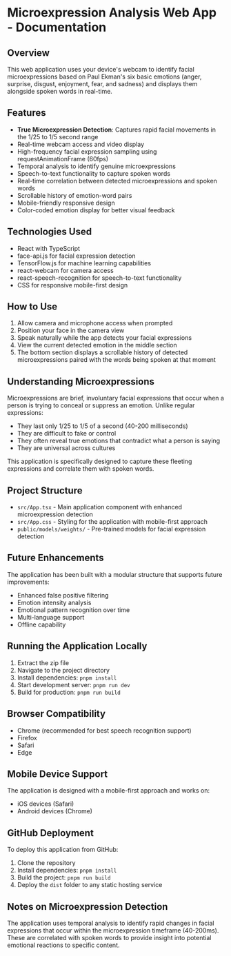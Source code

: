 # Microexpression Analysis Web App - Documentation

## Overview
This web application uses your device's webcam to identify facial microexpressions based on Paul Ekman's six basic emotions (anger, surprise, disgust, enjoyment, fear, and sadness) and displays them alongside spoken words in real-time.

## Features
- **True Microexpression Detection**: Captures rapid facial movements in the 1/25 to 1/5 second range
- Real-time webcam access and video display
- High-frequency facial expression sampling using requestAnimationFrame (60fps)
- Temporal analysis to identify genuine microexpressions
- Speech-to-text functionality to capture spoken words
- Real-time correlation between detected microexpressions and spoken words
- Scrollable history of emotion-word pairs
- Mobile-friendly responsive design
- Color-coded emotion display for better visual feedback

## Technologies Used
- React with TypeScript
- face-api.js for facial expression detection
- TensorFlow.js for machine learning capabilities
- react-webcam for camera access
- react-speech-recognition for speech-to-text functionality
- CSS for responsive mobile-first design

## How to Use
1. Allow camera and microphone access when prompted
2. Position your face in the camera view
3. Speak naturally while the app detects your facial expressions
4. View the current detected emotion in the middle section
5. The bottom section displays a scrollable history of detected microexpressions paired with the words being spoken at that moment

## Understanding Microexpressions
Microexpressions are brief, involuntary facial expressions that occur when a person is trying to conceal or suppress an emotion. Unlike regular expressions:

- They last only 1/25 to 1/5 of a second (40-200 milliseconds)
- They are difficult to fake or control
- They often reveal true emotions that contradict what a person is saying
- They are universal across cultures

This application is specifically designed to capture these fleeting expressions and correlate them with spoken words.

## Project Structure
- `src/App.tsx` - Main application component with enhanced microexpression detection
- `src/App.css` - Styling for the application with mobile-first approach
- `public/models/weights/` - Pre-trained models for facial expression detection

## Future Enhancements
The application has been built with a modular structure that supports future improvements:
- Enhanced false positive filtering
- Emotion intensity analysis
- Emotional pattern recognition over time
- Multi-language support
- Offline capability

## Running the Application Locally
1. Extract the zip file
2. Navigate to the project directory
3. Install dependencies: `pnpm install`
4. Start development server: `pnpm run dev`
5. Build for production: `pnpm run build`

## Browser Compatibility
- Chrome (recommended for best speech recognition support)
- Firefox
- Safari
- Edge

## Mobile Device Support
The application is designed with a mobile-first approach and works on:
- iOS devices (Safari)
- Android devices (Chrome)

## GitHub Deployment
To deploy this application from GitHub:
1. Clone the repository
2. Install dependencies: `pnpm install`
3. Build the project: `pnpm run build`
4. Deploy the `dist` folder to any static hosting service

## Notes on Microexpression Detection
The application uses temporal analysis to identify rapid changes in facial expressions that occur within the microexpression timeframe (40-200ms). These are correlated with spoken words to provide insight into potential emotional reactions to specific content.
